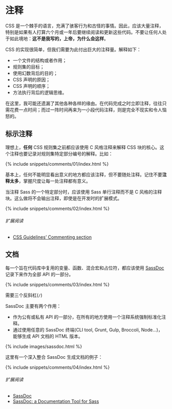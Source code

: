 
# 注释

CSS 是一个棘手的语言，充满了骇客行为和古怪的事情。因此，应该大量注释，特别是如果有人打算六个月或一年后要继续阅读和更新这些代码。不要让任何人处于如此境地：**这不是我写的，上帝，为什么会这样**。

CSS 的实现很简单，但我们需要为此付出巨大的注释量。解释如下：

- 一个文件的结构或者作用；
- 规则集的目标；
- 使用幻数背后的目的；
- CSS 声明的原因；
- CSS 声明的顺序；
- 方法执行背后的逻辑思维。

在这里，我可能还遗漏了其他各种各样的缘由。在代码完成之时立即注释，往往只需花费一点时间；而过一阵时间再来为一小段代码注释，则是完全不现实和令人恼怒的。

## 标示注释

理想上，**任何** CSS 规则集之前都应该使用 C 风格注释来解释 CSS 块的核心。这个注释也要记录对规则集特定部分编号的解释。比如：

{% include snippets/comments/01/index.html %}

基本上，任何不能明显看出意义的地方都应该注释，但不要随处注释。记住不要**注释太多**，掌握尺度让每一处注释都有意义。

当注释 Sass 的一个特定部分时，应该使用 Sass 单行注释而不是 C 风格的注释块。这么做将不会输出注释，即使是在开发时的扩展模式。

{% include snippets/comments/02/index.html %}

###### 扩展阅读

* [CSS Guidelines’ Commenting section](http://cssguidelin.es/#commenting)

## 文档

每一个旨在代码库中复用的变量、函数、混合宏和占位符，都应该使用 [SassDoc](http://sassdoc.com) 记录下来作为全部 API 的一部分。

{% include snippets/comments/03/index.html %}

<div class="note">
  <p>需要三个反斜杠(<code>/</code>)</p>
</div>

SassDoc 主要有两个作用：

- 作为公有或私有 API 的一部分，在所有的地方使用一个注释系统强制标准化注释。
- 通过使用任意的 SassDoc 终端(CLI tool, Grunt, Gulp, Broccoli, Node...)，能够生成 API 文档的 HTML 版本。

{% include images/sassdoc.html %}

这里有一个深入整合 SassDoc 生成文档的例子：

{% include snippets/comments/04/index.html %}

###### 扩展阅读

* [SassDoc](http://sassdoc.com)
* [SassDoc: a Documentation Tool for Sass](http://www.sitepoint.com/sassdoc-documentation-tool-sass/)
